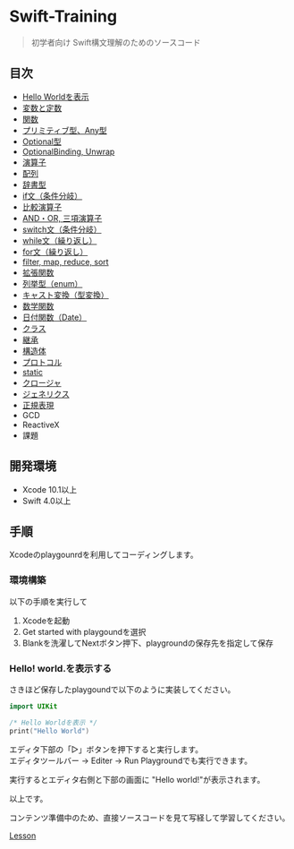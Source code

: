 # Swift-Training

> 初学者向け Swift構文理解のためのソースコード

## 目次
- [Hello Worldを表示](./Lesson/LessonHelloWorld/Lesson.playground/Contents.swift)
- [変数と定数](./Lesson/LessonLetConst/Lesson.playground/Contents.swift)
- [関数](./Lesson/LessonFunction/Lesson.playground/Contents.swift)
- [プリミティブ型、Any型](./Lesson/LessonPriAny/Lesson.playground/Contents.swift)
- [Optional型](./Lesson/LessonOptional/Lesson.playground/Contents.swift)
- [OptionalBinding, Unwrap](./Lesson/LessonOptionalBindingUnwrap/Lesson.playground/Contents.swift)
- [演算子](./Lesson/LessonCalc/Lesson.playground/Contents.swift)
- [配列](./Lesson/LessonArray/Lesson.playground/Contents.swift)
- [辞書型](./Lesson/LessonDictionary/Lesson.playground/Contents.swift)
- [if文（条件分岐）](./Lesson/LessonIf/Lesson.playground/Contents.swift)
- [比較演算子](./Lesson/LessonCompare/Lesson.playground/Contents.swift)
- [AND・OR, 三項演算子](./Lesson/LessonAndOr/Lesson.playground/Contents.swift)
- [switch文（条件分岐）](./Lesson/LessonSwitch/Lesson.playground/Contents.swift)
- [while文（繰り返し）](./Lesson/LessonWhile/Lesson.playground/Contents.swift)
- [for文（繰り返し）](./Lesson/LessonFor/Lesson.playground/Contents.swift)
- [filter, map, reduce, sort](./Lesson/LessonListOperation/Lesson.playground/Contents.swift)
- [拡張関数](./Lesson/LessonExtension/Lesson.playground/Contents.swift)
- [列挙型（enum）](./Lesson/LessonEnum/Lesson.playground/Contents.swift)
- [キャスト変換（型変換）](./Lesson/LessonCast/Lesson.playground/Contents.swift)
- [数学関数](./Lesson/LessonMath/Lesson.playground/Contents.swift)
- [日付関数（Date）](./Lesson/LessonDate/Lesson.playground/Contents.swift)
- [クラス](./Lesson/LessonClass/Lesson.playground/Contents.swift)
- [継承](./Lesson/LessonInheritance/Lesson.playground/Contents.swift)
- [構造体](./Lesson/LessonStruct/Lesson.playground/Contents.swift)
- [プロトコル](./Lesson/LessonProtocol/Lesson.playground/Contents.swift)
- [static](./Lesson/LessonStatic/Lesson.playground/Contents.swift)
- [クロージャ](./Lesson/LessonClosure/Lesson.playground/Contents.swift)
- [ジェネリクス](./Lesson/LessonGenerics/Lesson.playground/Contents.swift)
- [正規表現](./Lesson/LessonRegx/Lesson.playground/Contents.swift)
- GCD
- ReactiveX
- 課題

## 開発環境
- Xcode 10.1以上
- Swift 4.0以上

## 手順
Xcodeのplaygounrdを利用してコーディングします。

### 環境構築
以下の手順を実行して
1. Xcodeを起動
2. Get started with playgoundを選択
3. Blankを洗濯してNextボタン押下、playgroundの保存先を指定して保存

### Hello! world.を表示する
さきほど保存したplaygoundで以下のように実装してください。
```swift
import UIKit

/* Hello Worldを表示 */
print("Hello World")
```

エディタ下部の「▷」ボタンを押下すると実行します。<br>
エディタツールバー -> Editer -> Run Playgroundでも実行できます。<br>


実行するとエディタ右側と下部の画面に "Hello world!"が表示されます。<br>

以上です。


コンテンツ準備中のため、直接ソースコードを見て写経して学習してください。<br>

[Lesson](./Lesson)
